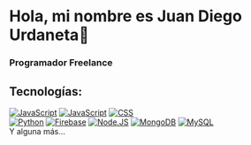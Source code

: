 # Hola, mi nombre es Juan Diego Urdaneta👋
### Programador Freelance

## Tecnologías:
[![JavaScript](https://img.shields.io/badge/Javascript-F7DF1E?style=for-the-badge&logo=javascript&logoColor=white&labelColor=101010)]()
[![JavaScript](https://img.shields.io/badge/HTML-F7DF1E?style=for-the-badge&logo=&logoColor=white&labelColor=101010)]()
[![CSS](https://img.shields.io/badge/CSS-1575F9?style=for-the-badge&logo=&logoColor=white&labelColor=101010)]()
</br>
[![Python](https://img.shields.io/badge/Python-yellow?style=for-the-badge&logo=python&logoColor=white&labelColor=101010)]()
[![Firebase](https://img.shields.io/badge/Firebase-FFCA28?style=for-the-badge&logo=firebase&logoColor=white&labelColor=101010)]()
[![Node.JS](https://img.shields.io/badge/Node.JS-339933?style=for-the-badge&logo=node.js&logoColor=white&labelColor=101010)]()
[![MongoDB](https://img.shields.io/badge/MongoDB-47A248?style=for-the-badge&logo=mongodb&logoColor=white&labelColor=101010)]()
[![MySQL](https://img.shields.io/badge/MySQL-4479A1?style=for-the-badge&logo=mysql&logoColor=white&labelColor=101010)]()
</br>
Y alguna más...
